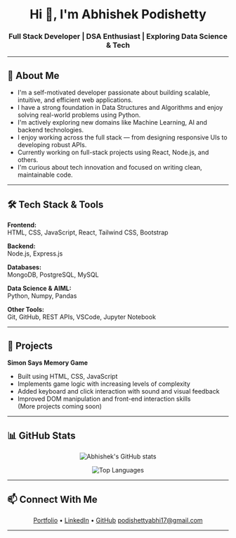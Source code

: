 <h1 align="center">Hi 👋, I'm Abhishek Podishetty</h1>
<h3 align="center">Full Stack Developer | DSA Enthusiast | Exploring Data Science & Tech</h3>

---

## 🚀 About Me

- I'm a self-motivated developer passionate about building scalable, intuitive, and efficient web applications.
- I have a strong foundation in Data Structures and Algorithms and enjoy solving real-world problems using Python.
- I'm actively exploring new domains like Machine Learning, AI and backend technologies.
- I enjoy working across the full stack — from designing responsive UIs to developing robust APIs.
- Currently working on full-stack projects using React, Node.js, and others.
- I'm curious about tech innovation and focused on writing clean, maintainable code.

---

## 🛠 Tech Stack & Tools

**Frontend:**  
HTML, CSS, JavaScript, React, Tailwind CSS, Bootstrap

**Backend:**  
Node.js, Express.js

**Databases:**  
MongoDB, PostgreSQL, MySQL

**Data Science & AIML:**  
Python, Numpy, Pandas

**Other Tools:**  
Git, GitHub, REST APIs, VSCode, Jupyter Notebook

---

## 📂 Projects

**Simon Says Memory Game**  
- Built using HTML, CSS, JavaScript  
- Implements game logic with increasing levels of complexity  
- Added keyboard and click interaction with sound and visual feedback  
- Improved DOM manipulation and front-end interaction skills  
(More projects coming soon)
---

## 📊 GitHub Stats

<p align="center">
  <img src="https://github-readme-stats.vercel.app/api?username=Abhishek200559&show_icons=true&theme=default" alt="Abhishek's GitHub stats" />
</p>

<p align="center">
  <img src="https://github-readme-stats.vercel.app/api/top-langs/?username=Abhishek200559&layout=compact&theme=default" alt="Top Languages" />
</p>

---

## 📫 Connect With Me

<p align="center">
  <a href="https://abhishek-podishetty.vercel.app/">Portfolio</a> • 
  <a href="https://www.linkedin.com/in/abhishekpodishetty/">LinkedIn</a> • 
  <a href="https://github.com/Abhishek200559">GitHub</a>
  <a href="https://mail.google.com/mail/u/0/#inbox?compose=new"> podishettyabhi17@gmail.com</a>
</p>

---
